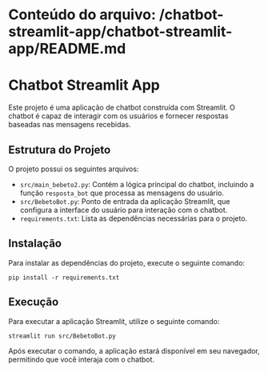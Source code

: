 # Conteúdo do arquivo: /chatbot-streamlit-app/chatbot-streamlit-app/README.md

# Chatbot Streamlit App

Este projeto é uma aplicação de chatbot construída com Streamlit. O chatbot é capaz de interagir com os usuários e fornecer respostas baseadas nas mensagens recebidas.

## Estrutura do Projeto

O projeto possui os seguintes arquivos:

- `src/main_bebeto2.py`: Contém a lógica principal do chatbot, incluindo a função `resposta_bot` que processa as mensagens do usuário.
- `src/BebetoBot.py`: Ponto de entrada da aplicação Streamlit, que configura a interface do usuário para interação com o chatbot.
- `requirements.txt`: Lista as dependências necessárias para o projeto.

## Instalação

Para instalar as dependências do projeto, execute o seguinte comando:

```
pip install -r requirements.txt
```

## Execução

Para executar a aplicação Streamlit, utilize o seguinte comando:

```
streamlit run src/BebetoBot.py
```

Após executar o comando, a aplicação estará disponível em seu navegador, permitindo que você interaja com o chatbot.
